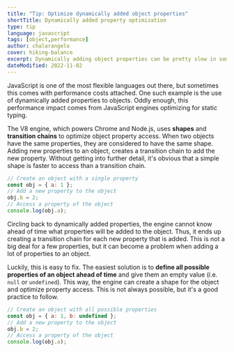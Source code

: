 ```yaml
---
title: "Tip: Optimize dynamically added object properties"
shortTitle: Dynamically added property optimization
type: tip
language: javascript
tags: [object,performance]
author: chalarangelo
cover: hiking-balance
excerpt: Dynamically adding object properties can be pretty slow in some cases. Here's how to optimize it.
dateModified: 2022-11-02
---
```


JavaScript is one of the most flexible languages out there, but sometimes this comes with performance costs attached. One such example is the use of dynamically added properties to objects. Oddly enough, this performance impact comes from JavaScript engines optimizing for static typing.

The V8 engine, which powers Chrome and Node.js, uses **shapes** and **transition chains** to optimize object property access. When two objects have the same properties, they are considered to have the same shape. Adding new properties to an object, creates a transition chain to add the new property. Without getting into further detail, it's obvious that a simple shape is faster to access than a transition chain.

```js
// Create an object with a single property
const obj = { a: 1 };
// Add a new property to the object
obj.b = 2;
// Access a property of the object
console.log(obj.a);
```

Circling back to dynamically added properties, the engine cannot know ahead of time what properties will be added to the object. Thus, it ends up creating a transition chain for each new property that is added. This is not a big deal for a few properties, but it can become a problem when adding a lot of properties to an object.

Luckily, this is easy to fix. The easiest solution is to **define all possible properties of an object ahead of time** and give them an empty value (i.e. `null` or `undefined`). This way, the engine can create a shape for the object and optimize property access. This is not always possible, but it's a good practice to follow.

```js
// Create an object with all possible properties
const obj = { a: 1, b: undefined };
// Add a new property to the object
obj.b = 2;
// Access a property of the object
console.log(obj.a);
```
